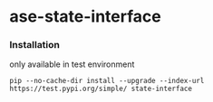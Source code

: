 # ase-state-interface

### Installation

only available in test environment
```
pip --no-cache-dir install --upgrade --index-url https://test.pypi.org/simple/ state-interface
```

